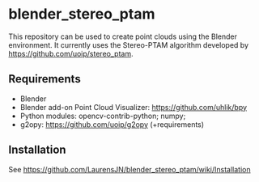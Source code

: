 # blender_stereo_ptam
This repository can be used to create point clouds using the Blender environment. It currently uses the Stereo-PTAM algorithm developed by https://github.com/uoip/stereo_ptam. 

## Requirements
* Blender
* Blender add-on Point Cloud Visualizer: https://github.com/uhlik/bpy
* Python modules: opencv-contrib-python; numpy; 
* g2opy: https://github.com/uoip/g2opy (+requirements)

## Installation
See https://github.com/LaurensJN/blender_stereo_ptam/wiki/Installation
